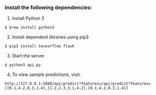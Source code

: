 ### Install the following dependencies:

1. Install Python 3
```bash
$ brew install python3
```

2. Install dependent libraries using pip3
```bash
$ pip3 install tensorflow flask
```

3. Start the server
```bash
$ python3 api.py
```

4. To view sample predictions, visit:
```
http://127.0.0.1:5000/api/predict?features=/api/predict?features=[[0.1,4.2,0.3,1.4],[1.2,2.3,3.1,4.2],[0.1,4.2,0.3,1.4]]
```
